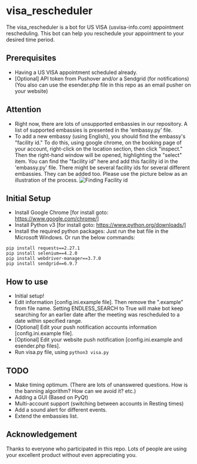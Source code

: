 # visa_rescheduler

The visa_rescheduler is a bot for US VISA (usvisa-info.com) appointment rescheduling. This bot can help you reschedule your appointment to your desired time period.

## Prerequisites

- Having a US VISA appointment scheduled already.
- [Optional] API token from Pushover and/or a Sendgrid (for notifications)(You also can use the esender.php file in this repo as an email pusher on your website)

## Attention

- Right now, there are lots of unsupported embassies in our repository. A list of supported embassies is presented in the 'embassy.py' file.
- To add a new embassy (using English), you should find the embassy's "facility id." To do this, using google chrome, on the booking page of your account, right-click on the location section, then click "inspect." Then the right-hand window will be opened, highlighting the "select" item. You can find the "facility id" here and add this facility id in the 'embassy.py' file. There might be several facility ids for several different embassies. They can be added too. Please use the picture below as an illustration of the process.
  ![Finding Facility id](https://github.com/Soroosh-N/us_visa_scheduler/blob/main/_img.png?raw=true)

## Initial Setup

- Install Google Chrome [for install goto: https://www.google.com/chrome/]
- Install Python v3 [for install goto: https://www.python.org/downloads/]
- Install the required python packages: Just run the bat file in the Microsoft Windows. Or run the below commands:

```
pip install requests==2.27.1
pip install selenium==4.2.0
pip install webdriver-manager==3.7.0
pip install sendgrid==6.9.7
```

## How to use

- Initial setup!
- Edit information [config.ini.example file]. Then remove the ".example" from file name. Setting ENDLESS_SEARCH to True will make bot keep searching for an earlier date after the meeting was rescheduled to a date within specified range.
- [Optional] Edit your push notification accounts information [config.ini.example file].
- [Optional] Edit your website push notification [config.ini.example and esender.php files].
- Run visa.py file, using `python3 visa.py`

## TODO

- Make timing optimum. (There are lots of unanswered questions. How is the banning algorithm? How can we avoid it? etc.)
- Adding a GUI (Based on PyQt)
- Multi-account support (switching between accounts in Resting times)
- Add a sound alert for different events.
- Extend the embassies list.

## Acknowledgement

Thanks to everyone who participated in this repo. Lots of people are using your excellent product without even appreciating you.
